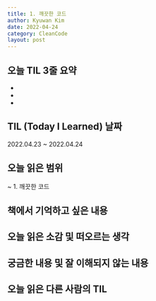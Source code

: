 ```yaml
---
title: 1. 깨끗한 코드  
author: Kyuwan Kim
date: 2022-04-24
category: CleanCode
layout: post
---
```


## 오늘 TIL 3줄 요약  
- 
- 
- 

## TIL (Today I Learned) 날짜 
2022.04.23 ~ 2022.04.24

## 오늘 읽은 범위
~ 1. 깨끗한 코드 

## 책에서 기억하고 싶은 내용

## 오늘 읽은 소감 및 떠오르는 생각 

## 궁금한 내용 및 잘 이해되지 않는 내용 

## 오늘 읽은 다른 사람의 TIL

